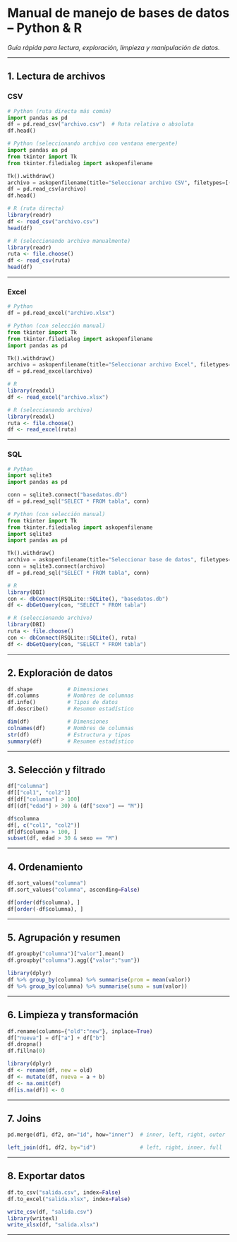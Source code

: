 # **Manual de manejo de bases de datos – Python & R**

*Guía rápida para lectura, exploración, limpieza y manipulación de datos.*

---

## **1. Lectura de archivos**

### **CSV**

```python
# Python (ruta directa más común)
import pandas as pd
df = pd.read_csv("archivo.csv")  # Ruta relativa o absoluta
df.head()
````

```python
# Python (seleccionando archivo con ventana emergente)
import pandas as pd
from tkinter import Tk
from tkinter.filedialog import askopenfilename

Tk().withdraw()
archivo = askopenfilename(title="Seleccionar archivo CSV", filetypes=[("CSV files", "*.csv")])
df = pd.read_csv(archivo)
df.head()
```

```r
# R (ruta directa)
library(readr)
df <- read_csv("archivo.csv")
head(df)
```

```r
# R (seleccionando archivo manualmente)
library(readr)
ruta <- file.choose()
df <- read_csv(ruta)
head(df)
```

---

### **Excel**

```python
# Python
df = pd.read_excel("archivo.xlsx")
```

```python
# Python (con selección manual)
from tkinter import Tk
from tkinter.filedialog import askopenfilename
import pandas as pd

Tk().withdraw()
archivo = askopenfilename(title="Seleccionar archivo Excel", filetypes=[("Excel files", "*.xlsx *.xls")])
df = pd.read_excel(archivo)
```

```r
# R
library(readxl)
df <- read_excel("archivo.xlsx")
```

```r
# R (seleccionando archivo)
library(readxl)
ruta <- file.choose()
df <- read_excel(ruta)
```

---

### **SQL**

```python
# Python
import sqlite3
import pandas as pd

conn = sqlite3.connect("basedatos.db")
df = pd.read_sql("SELECT * FROM tabla", conn)
```

```python
# Python (con selección manual)
from tkinter import Tk
from tkinter.filedialog import askopenfilename
import sqlite3
import pandas as pd

Tk().withdraw()
archivo = askopenfilename(title="Seleccionar base de datos", filetypes=[("SQLite DB", "*.db *.sqlite")])
conn = sqlite3.connect(archivo)
df = pd.read_sql("SELECT * FROM tabla", conn)
```

```r
# R
library(DBI)
con <- dbConnect(RSQLite::SQLite(), "basedatos.db")
df <- dbGetQuery(con, "SELECT * FROM tabla")
```

```r
# R (seleccionando archivo)
library(DBI)
ruta <- file.choose()
con <- dbConnect(RSQLite::SQLite(), ruta)
df <- dbGetQuery(con, "SELECT * FROM tabla")
```

---

## **2. Exploración de datos**

```python
df.shape           # Dimensiones
df.columns         # Nombres de columnas
df.info()          # Tipos de datos
df.describe()      # Resumen estadístico
```

```r
dim(df)            # Dimensiones
colnames(df)       # Nombres de columnas
str(df)            # Estructura y tipos
summary(df)        # Resumen estadístico
```

---

## **3. Selección y filtrado**

```python
df["columna"]
df[["col1", "col2"]]
df[df["columna"] > 100]
df[(df["edad"] > 30) & (df["sexo"] == "M")]
```

```r
df$columna
df[, c("col1", "col2")]
df[df$columna > 100, ]
subset(df, edad > 30 & sexo == "M")
```

---

## **4. Ordenamiento**

```python
df.sort_values("columna")
df.sort_values("columna", ascending=False)
```

```r
df[order(df$columna), ]
df[order(-df$columna), ]
```

---

## **5. Agrupación y resumen**

```python
df.groupby("columna")["valor"].mean()
df.groupby("columna").agg({"valor":"sum"})
```

```r
library(dplyr)
df %>% group_by(columna) %>% summarise(prom = mean(valor))
df %>% group_by(columna) %>% summarise(suma = sum(valor))
```

---

## **6. Limpieza y transformación**

```python
df.rename(columns={"old":"new"}, inplace=True)
df["nueva"] = df["a"] + df["b"]
df.dropna()
df.fillna(0)
```

```r
library(dplyr)
df <- rename(df, new = old)
df <- mutate(df, nueva = a + b)
df <- na.omit(df)
df[is.na(df)] <- 0
```

---

## **7. Joins**

```python
pd.merge(df1, df2, on="id", how="inner")  # inner, left, right, outer
```

```r
left_join(df1, df2, by="id")              # left, right, inner, full
```

---

## **8. Exportar datos**

```python
df.to_csv("salida.csv", index=False)
df.to_excel("salida.xlsx", index=False)
```

```r
write_csv(df, "salida.csv")
library(writexl)
write_xlsx(df, "salida.xlsx")
```

---


